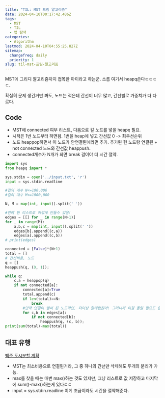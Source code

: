 ```yaml
---
title: "TIL: MST 프림 알고리즘"
date: 2024-04-10T00:17:42.406Z
tags:
  - MST
  - TIL
  - 맵 탐색
categories:
  - Algorithm
lastmod: 2024-04-10T04:55:25.827Z
sitemap:
  changefreq: daily
  priority: 1
slug: til-mst-프림-알고리즘
---
```


MST에 그리디 알고리즘까지 접목한 아이라고 하는군.
소름 여기서 heapq쓴다ㄷㄷㄷㄷ.

확실히 문제 생긴거만 봐도, 노드는 적은데 간선이 너무 많고, 간선별로 가중치가 다 다르다.

## Code

- MST에 connected 여부 리스트, 다음으로 갈 노드를 넣을 heapq 필요.
- 시작은 1번 노드부터 하면됨. 1번을 heap에 넣고 간선값 0 -> 최우선순위
- 노드 heappop하면서 이 노드가 안연결된애라면 추가.
  추가된 현 노드랑 연결된 + not connected 노드와 간선값 heappush.
- connected개수가 N개가 되면 break 걸어야 더 시간 절약.

```py
import sys
from heapq import *

sys.stdin = open('../input.txt', 'r')
input = sys.stdin.readline

#집의 개수 N<=100,000
#길의 개수 M<=1000,000

N, M = map(int, input().split(' '))

#안에 빈 리스트로 이렇게 만들수 있음!
edges = [[] for _ in range(N+1)]
for _ in range(M):
    a,b,c = map(int, input().split(' '))
    edges[b].append((c,a))
    edges[a].append((c,b))
# print(edges)

connected = [False]*(N+1)
total = []
# 간선비용, 노드
q = []
heappush(q, (0, 1));

while q:
    c,a = heappop(q)
    if not connected[a]:
        connected[a]=True
        total.append(c)
        if len(total)==N:
            break
        #만약 연결이 벌써 된 노드라면, 더이상 할게없잖아! 그러니까 이걸 돌릴 필요도 없다.
        for c,b in edges[a]:
            if not connected[b]:
                heappush(q, (c, b));
print(sum(total)-max(total))

```

## 대표 유행

[백준 도시분할 계획](https://www.acmicpc.net/problem/1647)

- MST는 최소비용으로 연결된거라, 그 중 하나의 간선만 삭제해도 두개의 분리가 가능.
- max를 찾을 때는 매번 max()하는 것도 있지만,
  그냥 리스트로 값 저장하고 마지막에 sum()-max()하는게 있다ㄷㄷ
- input = sys.stdin.readline 이게 조금이라도 시간을 절약해준다.
